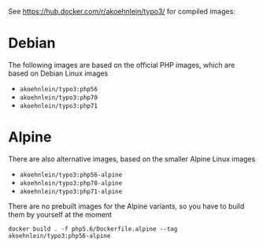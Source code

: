 See <https://hub.docker.com/r/akoehnlein/typo3/> for compiled images:

# Debian 

The following images are based on the official PHP images, which are based on Debian Linux images

* `akoehnlein/typo3:php56`
* `akoehnlein/typo3:php70`
* `akoehnlein/typo3:php71`

# Alpine

There are also alternative images, based on the smaller Alpine Linux images

* `akoehnlein/typo3:php56-alpine`
* `akoehnlein/typo3:php70-alpine`
* `akoehnlein/typo3:php71-alpine`

There are no prebuilt images for the Alpine variants, so you have to build them by yourself at the moment

```
docker build . -f php5.6/Dockerfile.alpine --tag akoehnlein/typo3:php56-alpine
```

